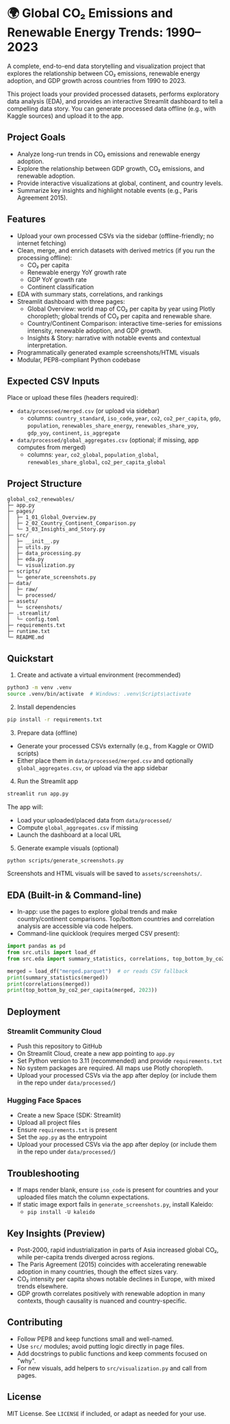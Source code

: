 # 🌍 Global CO₂ Emissions and Renewable Energy Trends: 1990–2023

A complete, end-to-end data storytelling and visualization project that explores the relationship between CO₂ emissions, renewable energy adoption, and GDP growth across countries from 1990 to 2023.

This project loads your provided processed datasets, performs exploratory data analysis (EDA), and provides an interactive Streamlit dashboard to tell a compelling data story. You can generate processed data offline (e.g., with Kaggle sources) and upload it to the app.

## Project Goals
- Analyze long-run trends in CO₂ emissions and renewable energy adoption.
- Explore the relationship between GDP growth, CO₂ emissions, and renewable adoption.
- Provide interactive visualizations at global, continent, and country levels.
- Summarize key insights and highlight notable events (e.g., Paris Agreement 2015).

## Features
- Upload your own processed CSVs via the sidebar (offline-friendly; no internet fetching)
- Clean, merge, and enrich datasets with derived metrics (if you run the processing offline):
  - CO₂ per capita
  - Renewable energy YoY growth rate
  - GDP YoY growth rate
  - Continent classification
- EDA with summary stats, correlations, and rankings
- Streamlit dashboard with three pages:
  - Global Overview: world map of CO₂ per capita by year using Plotly choropleth; global trends of CO₂ per capita and renewable share.
  - Country/Continent Comparison: interactive time-series for emissions intensity, renewable adoption, and GDP growth.
  - Insights & Story: narrative with notable events and contextual interpretation.
- Programmatically generated example screenshots/HTML visuals
- Modular, PEP8-compliant Python codebase

## Expected CSV Inputs
Place or upload these files (headers required):
- `data/processed/merged.csv` (or upload via sidebar)
  - columns: `country_standard`, `iso_code`, `year`, `co2`, `co2_per_capita`, `gdp`, `population`, `renewables_share_energy`, `renewables_share_yoy`, `gdp_yoy`, `continent`, `is_aggregate`
- `data/processed/global_aggregates.csv` (optional; if missing, app computes from merged)
  - columns: `year`, `co2_global`, `population_global`, `renewables_share_global`, `co2_per_capita_global`

## Project Structure
```
global_co2_renewables/
├─ app.py
├─ pages/
│  ├─ 1_01_Global_Overview.py
│  ├─ 2_02_Country_Continent_Comparison.py
│  └─ 3_03_Insights_and_Story.py
├─ src/
│  ├─ __init__.py
│  ├─ utils.py
│  ├─ data_processing.py
│  ├─ eda.py
│  └─ visualization.py
├─ scripts/
│  └─ generate_screenshots.py
├─ data/
│  ├─ raw/
│  └─ processed/
├─ assets/
│  └─ screenshots/
├─ .streamlit/
│  └─ config.toml
├─ requirements.txt
├─ runtime.txt
└─ README.md
```

## Quickstart

1) Create and activate a virtual environment (recommended)

```bash
python3 -m venv .venv
source .venv/bin/activate  # Windows: .venv\Scripts\activate
```

2) Install dependencies

```bash
pip install -r requirements.txt
```

3) Prepare data (offline)
- Generate your processed CSVs externally (e.g., from Kaggle or OWID scripts)
- Either place them in `data/processed/merged.csv` and optionally `global_aggregates.csv`, or upload via the app sidebar

4) Run the Streamlit app

```bash
streamlit run app.py
```

The app will:
- Load your uploaded/placed data from `data/processed/`
- Compute `global_aggregates.csv` if missing
- Launch the dashboard at a local URL

5) Generate example visuals (optional)

```bash
python scripts/generate_screenshots.py
```

Screenshots and HTML visuals will be saved to `assets/screenshots/`.

## EDA (Built-in & Command-line)
- In-app: use the pages to explore global trends and make country/continent comparisons. Top/bottom countries and correlation analysis are accessible via code helpers.
- Command-line quicklook (requires merged CSV present):
```python
import pandas as pd
from src.utils import load_df
from src.eda import summary_statistics, correlations, top_bottom_by_co2_per_capita

merged = load_df("merged.parquet")  # or reads CSV fallback
print(summary_statistics(merged))
print(correlations(merged))
print(top_bottom_by_co2_per_capita(merged, 2023))
```

## Deployment

### Streamlit Community Cloud
- Push this repository to GitHub
- On Streamlit Cloud, create a new app pointing to `app.py`
- Set Python version to 3.11 (recommended) and provide `requirements.txt`
- No system packages are required. All maps use Plotly choropleth.
- Upload your processed CSVs via the app after deploy (or include them in the repo under `data/processed/`)

### Hugging Face Spaces
- Create a new Space (SDK: Streamlit)
- Upload all project files
- Ensure `requirements.txt` is present
- Set the `app.py` as the entrypoint
- Upload your processed CSVs via the app after deploy (or include them in the repo under `data/processed/`)

## Troubleshooting
- If maps render blank, ensure `iso_code` is present for countries and your uploaded files match the column expectations.
- If static image export fails in `generate_screenshots.py`, install Kaleido:
  - `pip install -U kaleido`

## Key Insights (Preview)
- Post-2000, rapid industrialization in parts of Asia increased global CO₂, while per-capita trends diverged across regions.
- The Paris Agreement (2015) coincides with accelerating renewable adoption in many countries, though the effect sizes vary.
- CO₂ intensity per capita shows notable declines in Europe, with mixed trends elsewhere.
- GDP growth correlates positively with renewable adoption in many contexts, though causality is nuanced and country-specific.

## Contributing
- Follow PEP8 and keep functions small and well-named.
- Use `src/` modules; avoid putting logic directly in page files.
- Add docstrings to public functions and keep comments focused on "why".
- For new visuals, add helpers to `src/visualization.py` and call from pages.

## License
MIT License. See `LICENSE` if included, or adapt as needed for your use.